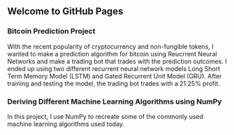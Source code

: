 ## Welcome to GitHub Pages


### Bitcoin Prediction Project

With the recent popularity of cryptocurrency and non-fungible tokens, I wanted to make a prediction algorithm for bitcoin using Reucrrent Neural Networks and make a trading bot that trades with the prediction outcomes. I ended up using two different recurrent neural network models Long Short Term Memory Model (LSTM) and Gated Recurrent Unit Model (GRU). After training and testing the model, the trading bot trades with a 21.25% profit.


### Deriving Different Machine Learning Algorithms using NumPy

In this project, I use NumPy to recreate some of the commonly used machine learning algorithms used today.
